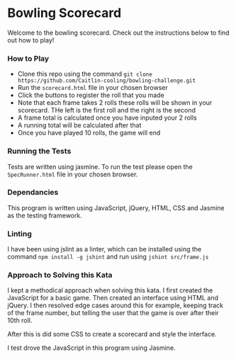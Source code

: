 # Bowling Scorecard
Welcome to the bowling scorecard. Check out the instructions below to find out how to play!

### How to Play
* Clone this repo using the command `git clone https://github.com/Caitlin-cooling/bowling-challenge.git`
* Run the `scorecard.html` file in your chosen browser
* Click the buttons to register the roll that you made
* Note that each frame takes 2 rolls these rolls will be shown in your scorecard. THe left is the first roll and the right is the second
* A frame total is calculated once you have inputed your 2 rolls
* A running total will be calculated after that
* Once you have played 10 rolls, the game will end

### Running the Tests
Tests are written using jasmine. To run the test please open the `SpecRunner.html` file in your chosen browser.

### Dependancies
This program is written using JavaScript, jQuery, HTML, CSS and Jasmine as the testing framework.

### Linting
I have been using jslint as a linter, which can be installed using the command `npm install -g jshint` and run using `jshint src/frame.js`

### Approach to Solving this Kata
I kept a methodical approach when solving this kata. I first created the JavaScript for a basic game. Then created an interface using HTML and jQuery. I then resolved edge cases around this for example, keeping track of the frame number, but telling the user that the  game is over after their 10th roll.

After this is did some CSS to create a scorecard and style the interface.

I test drove the JavaScript in this program using Jasmine.
